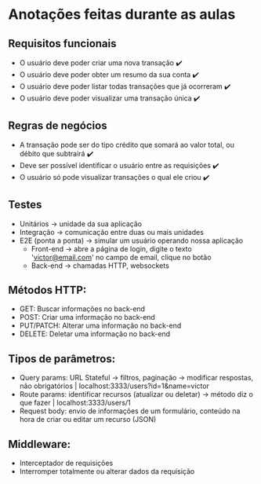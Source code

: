 # Anotações feitas durante as aulas
## Requisitos funcionais
- O usuário deve poder criar uma nova transação ✔️
- O usuário deve poder obter um resumo da sua conta ✔️
- O usuário deve poder listar todas transações que já ocorreram ✔️ 
- O usuário deve poder visualizar uma transação única ✔️

## Regras de negócios
- A transação pode ser do tipo crédito que somará ao valor total, ou débito que subtrairá ✔️
- Deve ser possível identificar o usuário entre as requisições ✔️
- O usuário só pode visualizar transações o qual ele criou ✔️



## Testes
- Unitários -> unidade da sua aplicação
- Integração -> comunicação entre duas ou mais unidades
- E2E (ponta a ponta) -> simular um usuário operando nossa aplicação
  - Front-end -> abre a página de login, digite o texto 'victor@email.com' no campo de email, clique no botão
  - Back-end -> chamadas HTTP, websockets



## Métodos HTTP:
- GET: Buscar informações no back-end
- POST: Criar uma informação no back-end
- PUT/PATCH: Alterar uma informação no back-end
- DELETE: Deletar uma informação no back-end

## Tipos de parâmetros:
- Query params: URL Stateful -> filtros, paginação -> modificar respostas, não obrigatórios | localhost:3333/users?id=1&name=victor
- Route params: identificar recursos (atualizar ou deletar) -> método diz o que fazer | localhost:3333/users/1
- Request body: envio de informações de um formulário, conteúdo na hora de criar ou editar um recurso (JSON)

## Middleware:
- Interceptador de requisições
- Interromper totalmente ou alterar dados da requisição
